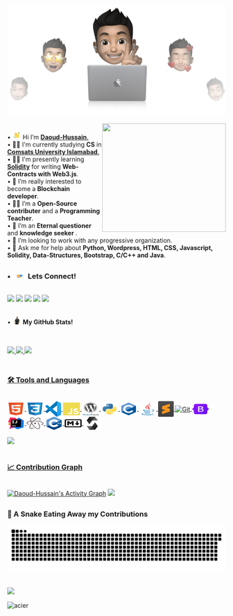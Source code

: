 <!--About myself!-->
<div align="center" >  
<img  src="cover-photo.png" > </div>  </br> </a>

<div align="left" >
<img align="right" height="250" width="285" src="https://user-images.githubusercontent.com/87219816/185192111-d8dc68a4-6540-404c-8412-0043a201ff21.png" > <br>
<!--• 👋  Hi I’m <a href="http://daoud-hussain.com" target="_blank"><b>Daoud-Hussain</b>.</a> <br> -->
•  <img src="shake-hand.gif" width="20px"> Hi I’m <a href="https://daoudhussain.tech/" target="_blank"><b>Daoud-Hussain</b>.</a> <br>
• 👨‍🎓 I'm currently studying <b>CS</b> in <a href="https://www.comsats.edu.pk/"><b>Comsats University Islamabad</b>.</a><br>
• 👨‍💻 I'm presently learning <a href="https://soliditylang.org/"><b>Solidity</b></a> for writing <b>Web-Contracts with Web3.js</b>.<br>
• 👀 I’m really interested to become a <b>Blockchain developer</b>.<br>
• 👨‍🏫 I’m a <b>Open-Source contributer</b> and a <b>Programming Teacher</b>. <br>
• 🌱 I’m an <b>Eternal questioner</b> and <b>knowledge seeker </b>. <br>
• 💞️ I’m looking to work with any progressive organization.<br>
• 💬 Ask me for help about <b>Python, Wordpress, HTML, CSS, Javascript, Solidity, Data-Structures, Bootstrap, C/C++ and Java</b>.<br>
</div>

##

<!--:Social Media Links!-->
<div>
<h3> • <img src="shakehand.gif" width="32">  <b> Lets Connect! </b> </h3> <br>
<a href = "https://www.facebook.com/nadan.daoud"><img src="https://img.icons8.com/color/48/000000/facebook.png"/></a>
<a href = "https://www.instagram.com/daoud_huxxain/"><img src="https://img.icons8.com/fluent/48/000000/instagram-new.png"/></a>
<a href = "https://www.linkedin.com/in/daoud-hussain/"><img src="https://img.icons8.com/fluent/48/000000/linkedin.png"/></a>
<a href = "https://daoudhussain.tech/"><img width="45" src="https://user-images.githubusercontent.com/87219816/170118695-dbda0e7b-11b1-4b06-a246-23abb6e08ea4.png"/></a>
<a href = "https://twitter.com/Daoud_Huxxain"><img src="https://img.icons8.com/fluent/48/000000/twitter.png"/></a>
 

</div>


##

<!--Github stats!-->
  <p> • <img src="github-stats.gif" width="20">  <b>  My GitHub Stats! </b> </p> <br>
<br>
<div>
  <a href="https://github.com/Daoud-Hussain">
  <img height="150em" src="https://github-readme-stats.vercel.app/api?username=Daoud-Hussain&show_icons=true&theme=dracula&include_all_commits=true&count_private=true"/>
  <img height="150em" src="https://github-readme-stats.vercel.app/api/top-langs/?username=Daoud-Hussain&layout=compact&langs_count=7&theme=dracula"/>
    
  <img src="https://readme-typing-svg.herokuapp.com?font=Open+Sans&color=F77676&width=500&lines=These+are+my+GitHub+stats..">
</div> <br>

##

  <!--Used Languages and tools!-->
### 🛠 Tools and Languages

<div style="display: inline_block"><br>  
  <img align="center" alt="html" height="30" width="40" src="https://raw.githubusercontent.com/devicons/devicon/master/icons/html5/html5-original.svg" />
  <img align="center" alt="css" height="30" width="40" src="https://raw.githubusercontent.com/devicons/devicon/master/icons/css3/css3-original.svg" />
  <img align="center" alt="Visual Studio Code" width="36px" src="https://raw.githubusercontent.com/github/explore/80688e429a7d4ef2fca1e82350fe8e3517d3494d/topics/visual-studio-code/visual-studio-code.png" />
  <img align="center" alt="javascript" height="30" width="40" src="https://raw.githubusercontent.com/devicons/devicon/master/icons/javascript/javascript-plain.svg" />
  <img align="center" alt="wordpress" height="30" width="40" src="https://raw.githubusercontent.com/devicons/devicon/master/icons/wordpress/wordpress-original.svg" />
  <img align="center" alt="python" height="30" width="40" src="https://raw.githubusercontent.com/devicons/devicon/master/icons/python/python-original.svg" />
  <img align="center" alt="c++" height="30" width="40" src="https://raw.githubusercontent.com/devicons/devicon/master/icons/c/c-original.svg" />
   <img align="center" alt="java" height="30" width="40" src="https://raw.githubusercontent.com/devicons/devicon/master/icons/java/java-original.svg" />
  <img align="center" alt="Sublime-Text" width="36px" src="https://raw.githubusercontent.com/github/explore/80688e429a7d4ef2fca1e82350fe8e3517d3494d/topics/sublime-text/sublime-text.png" />
  <img align="center" alt="Git" width="36px" src="https://cdn.icon-icons.com/icons2/2415/PNG/512/git_plain_wordmark_logo_icon_146508.png" />
  <img align="center" alt="bootstrap" height="30" width="40" src="https://raw.githubusercontent.com/devicons/devicon/master/icons/bootstrap/bootstrap-original.svg" />
  <img align="center" alt="intellij" height="30" width="40" src="https://raw.githubusercontent.com/devicons/devicon/master/icons/intellij/intellij-original.svg" />
  <img align="center" alt="atom" height="30" width="40" src="https://raw.githubusercontent.com/devicons/devicon/master/icons/atom/atom-original.svg" />
  <img align="center" alt="C++" height="30" width="40" src="https://raw.githubusercontent.com/devicons/devicon/master/icons/cplusplus/cplusplus-original.svg" />
  <img align="center" alt="markdown" height="30" width="40" src="https://raw.githubusercontent.com/devicons/devicon/master/icons/markdown/markdown-original.svg" />
  <img align="center" alt="solidity"  height="30" width="40" src="https://raw.githubusercontent.com/devicons/devicon/master/icons/solidity/solidity-original.svg" />

</div> <br>
    
<img src="https://readme-typing-svg.herokuapp.com?font=Open+Sans&color=F0E68C&width=500&lines=These+are+the+tools+that+I+am+working+with..">

#
    
<!--Contribution Graph Section!-->
### 📈 Contribution Graph
 
   <br/>
<a href="https://github.com/daoud-hussain"><img alt="Daoud-Hussain's Activity Graph" src="https://activity-graph.herokuapp.com/graph?username=daoud-hussain&bg_color=0D1117&color=5BCDEC&line=5BCDEC&point=FFFFFF&hide_border=true" /></a>

<img src="https://readme-typing-svg.herokuapp.com?font=Open+Sans&color0000FF&width=500&lines=This+is+my+contribution+graph..">
 
##
    
<!--Snake Animation!-->
### 🐍 A Snake Eating Away my Contributions

![Snake animation](https://github.com/Lucbm99/Lucbm99/blob/output/github-contribution-grid-snake.svg)

##

<img src="https://readme-typing-svg.herokuapp.com?font=Open+Sans&color=27e650c4&width=500&lines=Thanks+For+Visiting+my+Profile..">
    

<!--Profile view counter API!-->
<p align="left"> <img src="https://gpvc.arturio.dev/Daoud-Hussain" alt="acier" /> </p>
